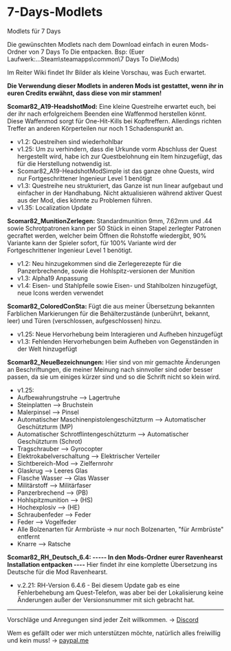 # 7-Days-Modlets
Modlets für 7 Days

Die gewünschten Modlets nach dem Download einfach in euren Mods-Ordner von 7 Days To Die entpacken. Bsp: (Euer Laufwerk:...Steam\steamapps\common\7 Days To Die\Mods\)

Im Reiter Wiki findet Ihr Bilder als kleine Vorschau, was Euch erwartet.

**Die Verwendung dieser Modlets in anderen Mods ist gestattet, wenn ihr in euren Credits erwähnt, dass diese von mir stammen!**

**Scomar82_A19-HeadshotMod:** Eine kleine Questreihe erwartet euch, bei der ihr nach erfolgreichem Beenden eine Waffenmod herstellen könnt. Diese Waffenmod sorgt für One-Hit-Kills bei Kopftreffern. Allerdings richten Treffer an anderen Körperteilen nur noch 1 Schadenspunkt an.

- v1.2: Questreihen sind wiederhohlbar
- v1.25: Um zu verhindern, dass die Urkunde vorm Abschluss der Quest hergestellt wird, habe ich zur Questbelohnung ein Item hinzugefügt, das für die Herstellung notwendig ist.
- Scomar82_A19-HeadshotModSimple ist das ganze ohne Quests, wird nur Fortgeschrittener Ingenieur Level 1 benötigt
- v1.3: Questreihe neu strukturiert, das Ganze ist nun linear aufgebaut und einfacher in der Handhabung. Nicht aktualisieren während aktiver Quest aus der Mod, dies könnte zu Problemen führen.
- v1.35: Localization Update

**Scomar82_MunitionZerlegen:** Standardmunition 9mm, 7.62mm und .44 sowie Schrotpatronen kann per 50 Stück in einen Stapel zerlegter Patronen gecraftet werden, welcher beim Öffnen die Rohstoffe wiedergibt, 90% Variante kann der Spieler sofort, für 100% Variante wird der Fortgeschrittener Ingenieur Level 1 benötigt.

- v1.2: Neu hinzugekommen sind die Zerlegerezepte für die Panzerbrechende, sowie die Hohlspitz-versionen der Munition
- v1.3: Alpha19 Anpassung
- v1.4: Eisen- und Stahlpfeile sowie Eisen- und Stahlbolzen hinzugefügt, neue Icons werden verwendet

**Scomar82_ColoredConSta:** Fügt die aus meiner Übersetzung bekannten Farblichen Markierungen für die Behälterzustände (unberührt, bekannt, leer) und Türen (verschlossen, aufgeschlossen) hinzu.

- v1.25: Neue Hervorhebung beim Interagieren und Aufheben hinzugefügt
- v1.3: Fehlenden Hervorhebungen beim Aufheben von Gegenständen in der Welt hinzugefügt

**Scomar82_NeueBezeichnungen:** Hier sind von mir gemachte Änderungen an Beschriftungen, die meiner Meinung nach sinnvoller sind oder besser passen, da sie um einiges kürzer sind und so die Schrift nicht so klein wird.

- v1.25:
- Aufbewahrungstruhe --> Lagertruhe
- Steinplatten --> Bruchstein
- Malerpinsel --> Pinsel
- Automatischer Maschinenpistolengeschützturm --> Automatischer Geschützturm (MP)
- Automatischer Schrotflintengeschützturm --> Automatischer Geschützturm (Schrot)
- Tragschrauber --> Gyrocopter
- Elektrokabelverschaltung --> Elektrischer Verteiler
- Sichtbereich-Mod --> Zielfernrohr
- Glaskrug --> Leeres Glas
- Flasche Wasser --> Glas Wasser
- Militärstoff --> Militärfaser
- Panzerbrechend --> (PB)
- Hohlspitzmunition --> (HS)
- Hochexplosiv --> (HE)
- Schraubenfeder --> Feder
- Feder --> Vogelfeder
- Alle Bolzenarten für Armbrüste -> nur noch Bolzenarten, "für Armbrüste" entfernt
- Knarre --> Ratsche

**Scomar82_RH_Deutsch_6.4: ----- In den Mods-Ordner eurer Ravenhearst Installation entpacken ----** Hier findet ihr eine komplette Übersetzung ins Deutsche für die Mod Ravenhearst.

- v.2.21: RH-Version 6.4.6 - Bei diesem Update gab es eine Fehlerbehebung am Quest-Telefon, was aber bei der Lokalisierung keine Änderungen außer der Versionsnummer mit sich gebracht hat.

---

Vorschläge und Anregungen sind jeder Zeit willkommen. -> [Discord](https://discord.gg/jQkGGFG)

Wem es gefällt oder wer mich unterstützen möchte, natürlich alles freiwillig und kein muss! -> [paypal.me](https://www.paypal.me/Enrico1982)
